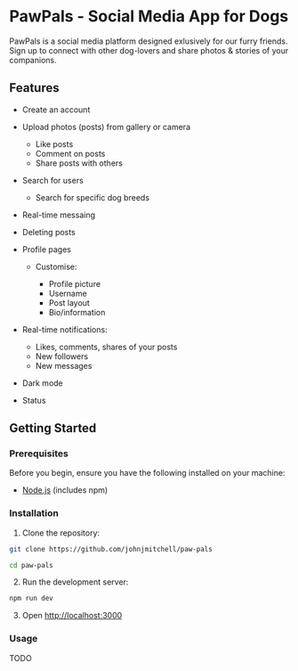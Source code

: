# PawPals - Social Media App for Dogs

PawPals is a social media platform designed exlusively for our furry friends. Sign up to connect with other dog-lovers and share photos & stories of your companions.

## Features
- Create an account

- Upload photos (posts) from gallery or camera

    - Like posts 
    - Comment on posts
    - Share posts with others

- Search for users

    - Search for specific dog breeds

- Real-time messaing

- Deleting posts

- Profile pages

    - Customise:
        
        - Profile picture
        - Username
        - Post layout
        - Bio/information

- Real-time notifications:

    - Likes, comments, shares of your posts
    - New followers
    - New messages

- Dark mode

- Status

## Getting Started

### Prerequisites

Before you begin, ensure you have the following installed on your machine:

- [Node.js](https://nodejs.org/) (includes npm)

### Installation

1. Clone the repository:

```bash
git clone https://github.com/johnjmitchell/paw-pals

cd paw-pals
```

2. Run the development server:

```bash
npm run dev
```

3. Open [http://localhost:3000](http://localhost:3000)

### Usage
TODO